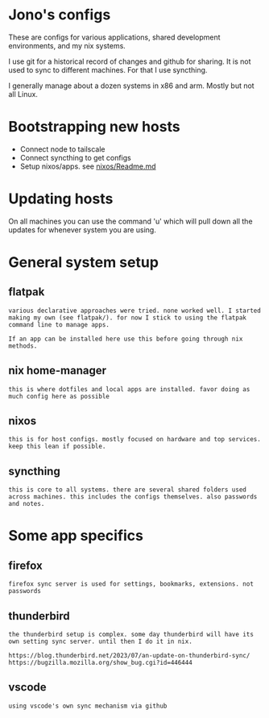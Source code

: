 
# Jono's configs

These are configs for various applications, shared development environments, and my nix systems.

I use git for a historical record of changes and github for sharing. It is not used to sync to different machines. For that I use syncthing.

I generally manage about a dozen systems in x86 and arm. Mostly but not all Linux.


# Bootstrapping new hosts

* Connect node to tailscale
* Connect syncthing to get configs
* Setup nixos/apps. see [nixos/Readme.md](nixos/README.md)


# Updating hosts

On all machines you can use the command 'u' which will pull down all the updates for whenever system you are using.


# General system setup

## flatpak

    various declarative approaches were tried. none worked well. I started making my own (see flatpak/). for now I stick to using the flatpak command line to manage apps.

    If an app can be installed here use this before going through nix methods.

## nix home-manager

    this is where dotfiles and local apps are installed. favor doing as much config here as possible

## nixos

    this is for host configs. mostly focused on hardware and top services. keep this lean if possible.

## syncthing

    this is core to all systems. there are several shared folders used across machines. this includes the configs themselves. also passwords and notes.


# Some app specifics

## firefox

    firefox sync server is used for settings, bookmarks, extensions. not passwords

## thunderbird

    the thunderbird setup is complex. some day thunderbird will have its own setting sync server. until then I do it in nix.

    https://blog.thunderbird.net/2023/07/an-update-on-thunderbird-sync/
    https://bugzilla.mozilla.org/show_bug.cgi?id=446444

## vscode

    using vscode's own sync mechanism via github
    

